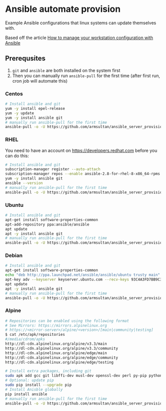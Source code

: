 # Ansible automate provision
Example Ansible configurations that linux systems can update themselves with.

Based off the article [How to manage your workstation configuration with Ansible](https://opensource.com/article/18/3/manage-workstation-ansible)

## Prerequsites

1. `git` and `ansible` are both installed on the system first
2. Then you can manually run `ansible-pull` for the first time (after first run, cron job will automate this)

### Centos
```bash
# Install ansible and git
yum -y install epel-release
yum -y update
yum -y install ansible git
# manually run ansible-pull for the first time
ansible-pull -o -U https://github.com/armsultan/ansible_server_provision.git local_yum.yml
```

### RHEL
You need to have an account on https://developers.redhat.com before you can do this:

```bash
# Install ansible and git
subscription-manager register --auto-attach
subscription-manager repos --enable ansible-2.8-for-rhel-8-x86_64-rpms
yum -y install ansible git
ansible --version
# manually run ansible-pull for the first time
ansible-pull -o -U https://github.com/armsultan/ansible_server_provision.git local_yum.yml
```

### Ubuntu
```bash
# Install ansible and git
apt-get install software-properties-common
apt-add-repository ppa:ansible/ansible
apt update
apt -y install ansible git
# manually run ansible-pull for the first time
ansible-pull -o -U https://github.com/armsultan/ansible_server_provision.git local_apt.yml
```

### Debian
```bash
# Install ansible and git
apt-get install software-properties-common
echo "deb http://ppa.launchpad.net/ansible/ansible/ubuntu trusty main" >> /etc/apt/sources.list
apt-key adv --keyserver keyserver.ubuntu.com --recv-keys 93C4A3FD7BB9C367
apt update
apt -y install ansible git
# manually run ansible-pull for the first time
ansible-pull -o -U https://github.com/armsultan/ansible_server_provision.git local_apt.yml
```

### Alpine
```bash
# Repositories can be enabled using the following format
# See Mirrors: https://mirrors.alpinelinux.org
# https://<mirror-server>/alpine/<version>/[main|community|testing]
$ cat /etc/apk/repositories
#/media/cdrom/apks
http://dl-cdn.alpinelinux.org/alpine/v3.3/main
http://dl-cdn.alpinelinux.org/alpine/v3.3/community
http://dl-cdn.alpinelinux.org/alpine/edge/main
http://dl-cdn.alpinelinux.org/alpine/edge/community
http://dl-cdn.alpinelinux.org/alpine/edge/testing

# Install extra packages, including git
sudo apk add gcc git libffi-dev musl-dev openssl-dev perl py-pip python3-dev python3 sshpass
# Optional: update pip
sudo pip install --upgrade pip
# Install Anisble globally
pip install ansible
# manually run ansible-pull for the first time
ansible-pull -o -U https://github.com/armsultan/ansible_server_provision.git local_apk.yml
```